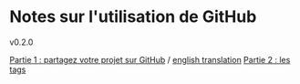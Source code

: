 
# Notes sur l'utilisation de GitHub

v0.2.0

[Partie 1  : partagez votre projet sur GitHub](Tutoriels/part_01.MD) / [english translation](Tutoriels/part_01_EN.MD)
[Partie 2 : les tags](Tutoriels/part_02.MD)
